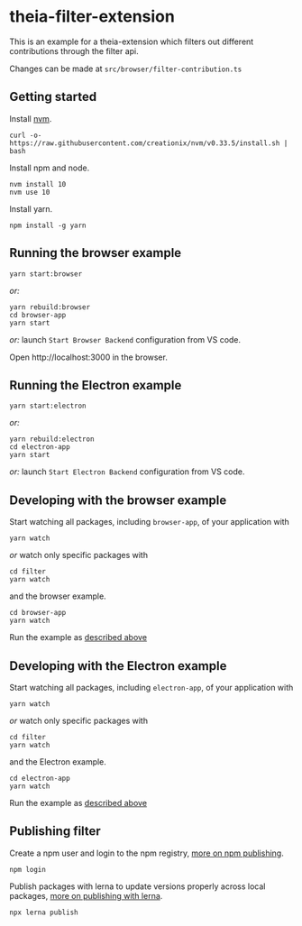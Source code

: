 # theia-filter-extension

This is an example for a theia-extension which filters out different contributions through the filter api.

Changes can be made at `src/browser/filter-contribution.ts`

## Getting started

Install [nvm](https://github.com/creationix/nvm#install-script).

    curl -o- https://raw.githubusercontent.com/creationix/nvm/v0.33.5/install.sh | bash

Install npm and node.

    nvm install 10
    nvm use 10

Install yarn.

    npm install -g yarn

## Running the browser example

    yarn start:browser

_or:_

    yarn rebuild:browser
    cd browser-app
    yarn start

_or:_ launch `Start Browser Backend` configuration from VS code.

Open http://localhost:3000 in the browser.

## Running the Electron example

    yarn start:electron

_or:_

    yarn rebuild:electron
    cd electron-app
    yarn start

_or:_ launch `Start Electron Backend` configuration from VS code.

## Developing with the browser example

Start watching all packages, including `browser-app`, of your application with

    yarn watch

_or_ watch only specific packages with

    cd filter
    yarn watch

and the browser example.

    cd browser-app
    yarn watch

Run the example as [described above](#Running-the-browser-example)

## Developing with the Electron example

Start watching all packages, including `electron-app`, of your application with

    yarn watch

_or_ watch only specific packages with

    cd filter
    yarn watch

and the Electron example.

    cd electron-app
    yarn watch

Run the example as [described above](#Running-the-Electron-example)

## Publishing filter

Create a npm user and login to the npm registry, [more on npm publishing](https://docs.npmjs.com/getting-started/publishing-npm-packages).

    npm login

Publish packages with lerna to update versions properly across local packages, [more on publishing with lerna](https://github.com/lerna/lerna#publish).

    npx lerna publish
